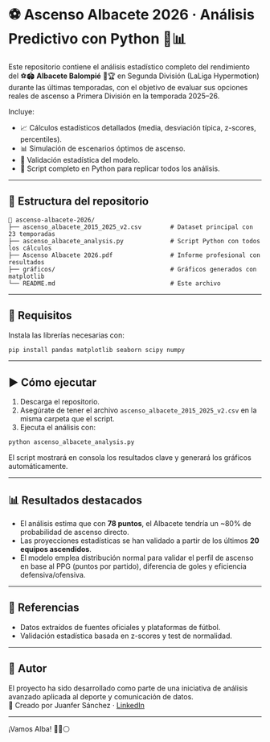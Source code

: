 
# ⚽ Ascenso Albacete 2026 · Análisis Predictivo con Python 🧠📊

Este repositorio contiene el análisis estadístico completo del rendimiento del ⚽🏟 **Albacete Balompié** 🦇🏆 en Segunda División (LaLiga Hypermotion) durante las últimas temporadas, con el objetivo de evaluar sus opciones reales de ascenso a Primera División en la temporada 2025–26.

Incluye:
- 📈 Cálculos estadísticos detallados (media, desviación típica, z-scores, percentiles).
- 📊 Simulación de escenarios óptimos de ascenso.
- 🧪 Validación estadística del modelo.
- 🐍 Script completo en Python para replicar todos los análisis.

---

## 📂 Estructura del repositorio

```
📁 ascenso-albacete-2026/
├── ascenso_albacete_2015_2025_v2.csv        # Dataset principal con 23 temporadas
├── ascenso_albacete_analysis.py             # Script Python con todos los cálculos
├── Ascenso Albacete 2026.pdf                # Informe profesional con resultados
├── gráficos/                                # Gráficos generados con matplotlib
└── README.md                                # Este archivo
```

---

## 🚀 Requisitos

Instala las librerías necesarias con:

```bash
pip install pandas matplotlib seaborn scipy numpy
```

---

## ▶️ Cómo ejecutar

1. Descarga el repositorio.
2. Asegúrate de tener el archivo `ascenso_albacete_2015_2025_v2.csv` en la misma carpeta que el script.
3. Ejecuta el análisis con:

```bash
python ascenso_albacete_analysis.py
```

El script mostrará en consola los resultados clave y generará los gráficos automáticamente.

---

## 📊 Resultados destacados

- El análisis estima que con **78 puntos**, el Albacete tendría un ~80% de probabilidad de ascenso directo.
- Las proyecciones estadísticas se han validado a partir de los últimos **20 equipos ascendidos**.
- El modelo emplea distribución normal para validar el perfil de ascenso en base al PPG (puntos por partido), diferencia de goles y eficiencia defensiva/ofensiva.

---

## 📌 Referencias

- Datos extraídos de fuentes oficiales y plataformas de fútbol.
- Validación estadística basada en z-scores y test de normalidad.

---

## 📣 Autor

El proyecto ha sido desarrollado como parte de una iniciativa de análisis avanzado aplicada al deporte y comunicación de datos.  
🧠 Creado por Juanfer Sánchez · [LinkedIn](https://www.linkedin.com/in/juanfersanchez)

---

¡Vamos Alba! 🏁🔴⚪
